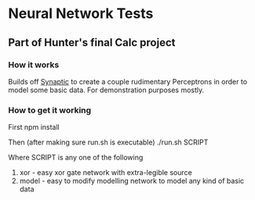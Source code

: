 # Neural Network Tests
## Part of Hunter's final Calc project

### How it works
Builds off [Synaptic](https://github.com/cazala/synaptic) to create a couple rudimentary Perceptrons in order to model some basic data. For demonstration purposes mostly.

### How to get it working
First
    npm install

Then (after making sure run.sh is executable)
    ./run.sh SCRIPT

Where SCRIPT is any one of the following
1. xor - easy xor gate network with extra-legible source
2. model - easy to modify modelling network to model any kind of basic data
